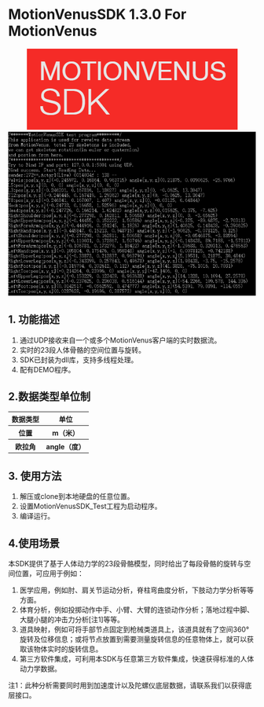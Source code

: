 # MotionVenusSDK 1.3.0 For MotionVenus

<div align=center>
<img src="https://raw.githubusercontent.com/FOHEART/MotionVenusSDK/master/help/img/motionvenussdk.png"/>
</div>

<div align=center>
<img src="https://raw.githubusercontent.com/FOHEART/MotionVenusSDK/master/help/img/sdkrunning.png"/>
</div>

## 1. 功能描述
1. 通过UDP接收来自一个或多个MotionVenus客户端的实时数据流。<br>
2. 实时的23段人体骨骼的空间位置与旋转。<br>
3. SDK已封装为dll库，支持多线程处理。<br>
4. 配有DEMO程序。
## 2.数据类型单位制

<div align=center>
<table>
  <tr><th>数据类型</th><th>单位</th></tr>
  <tr><th>位置</th><th>m（米）</th></tr>
  <tr><th>欧拉角</th><th>angle（度）</th></tr>
</table>
</div>

## 3. 使用方法
1. 解压或clone到本地硬盘的任意位置。
2. 设置MotionVenusSDK_Test工程为启动程序。
3. 编译运行。
## 4.使用场景

本SDK提供了基于人体动力学的23段骨骼模型，同时给出了每段骨骼的旋转与空间位置，可应用于例如：
1. 医学应用，例如肘、肩关节运动分析，脊柱弯曲度分析，下肢动力学分析等等方面。
2. 体育分析，例如投掷动作中手、小臂、大臂的连锁动作分析；落地过程中脚、大腿小腿的冲击力分析[注1]等等。
3. 道具映射，例如可将手部节点固定到枪械类道具上，该道具就有了空间360°旋转及位移信息；或将节点放置到需要测量旋转信息的任意物体上，就可以获取该物体实时的旋转信息。
4. 第三方软件集成，可利用本SDK与任意第三方软件集成，快速获得标准的人体动力学数据。

注1：此种分析需要同时用到加速度计以及陀螺仪底层数据，请联系我们以获得底层接口。